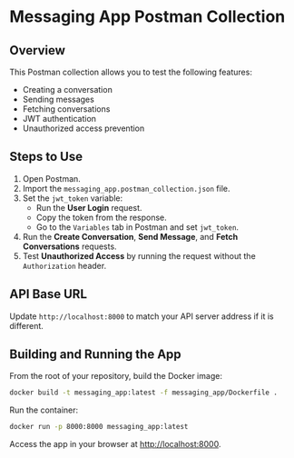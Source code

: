 
# Messaging App Postman Collection

## Overview

This Postman collection allows you to test the following features:
- Creating a conversation
- Sending messages
- Fetching conversations
- JWT authentication
- Unauthorized access prevention

## Steps to Use

1. Open Postman.
2. Import the `messaging_app.postman_collection.json` file.
3. Set the `jwt_token` variable:
   - Run the **User Login** request.
   - Copy the token from the response.
   - Go to the `Variables` tab in Postman and set `jwt_token`.
4. Run the **Create Conversation**, **Send Message**, and **Fetch Conversations** requests.
5. Test **Unauthorized Access** by running the request without the `Authorization` header.

## API Base URL

Update `http://localhost:8000` to match your API server address if it is different.

## Building and Running the App

From the root of your repository, build the Docker image:

```bash
docker build -t messaging_app:latest -f messaging_app/Dockerfile .
```

Run the container:

```bash
docker run -p 8000:8000 messaging_app:latest
```

Access the app in your browser at [http://localhost:8000](http://localhost:8000).

